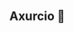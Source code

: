 ## Axurcio 👋

<!--

**Axurcio.com**

🙋‍♀️ Cloud Solution Architects
🌈 DevSecOps | FinOps 
👩‍💻 Solution Architecture
🍿 Data Strategy
🧙hi@axurcio.com
-->
